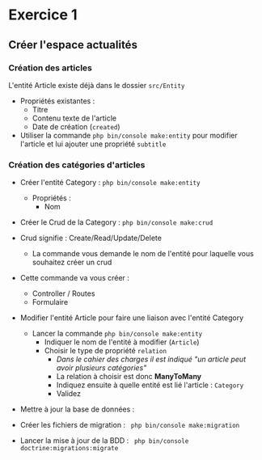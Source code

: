 
# Exercice 1 

## Créer l'espace actualités

### Création des articles

L'entité Article existe déjà dans le dossier `src/Entity`

* Propriétés existantes :
    * Titre
    * Contenu texte de l'article
    * Date de création (`created`)
* Utiliser la commande `php bin/console make:entity` pour modifier l'article et lui ajouter une propriété `subtitle` 

### Création des catégories d'articles

* Créer l'entité Category : `php bin/console make:entity`
    * Propriétés : 
        * Nom
* Créer le Crud de la Category : `php bin/console make:crud`
* Crud signifie : Create/Read/Update/Delete
    * La commande vous demande le nom de l'entité pour laquelle vous souhaitez créer un crud
* Cette commande va vous créer : 
    * Controller / Routes
    * Formulaire
* Modifier l'entité Article pour faire une liaison avec l'entité Category
    * Lancer la commande `php bin/console make:entity`
        * Indiquer le nom de l'entité à modifier (`Article`)
        * Choisir le type de propriété `relation`
            * _Dans le cahier des charges il est indiqué "un article peut avoir plusieurs catégories"_
            * La relation à choisir est donc __ManyToMany__
            * Indiquez ensuite à quelle entité est lié l'article : `Category`
            * Validez
                        
* Mettre à jour la base de données : 
* Créer les fichiers de migration : ` php bin/console make:migration`
* Lancer la mise à jour de la BDD : ` php bin/console doctrine:migrations:migrate`
         


